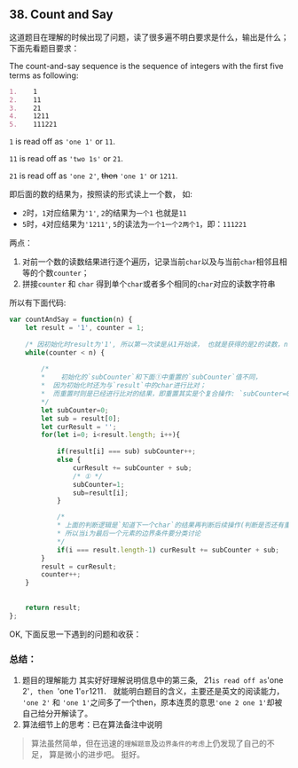 ## 38. Count and Say



这道题目在理解的时候出现了问题，读了很多遍不明白要求是什么，输出是什么；下面先看题目要求：

The count-and-say sequence is the sequence of integers with the first five terms as following:

```markdown
1.    1
2.    11
3.    21
4.    1211
5.    111221
```

`1` is read off as `'one 1'` or `11`.

`11` is read off as `'two 1s'` or `21`.

`21` is read off as `'one 2'`, ~~then~~ `'one 1'` or `1211`.



即后面的数的结果为，按照读的形式读上一个数， 如:

- `2`时，`1`对应结果为`'1'`, `2`的结果为`一个1` 也就是`11`
- `5`时，`4`对应结果为`'1211'`, `5`的读法为`一个1一个2两个1`，即：`111221`

两点：

1. 对前一个数的读数结果进行逐个遍历，记录当前`char`以及与当前`char`相邻且相等的个数`counter`；
2. 拼接`counter` 和 `char` 得到单个`char`或者多个相同的`char`对应的读数字符串



所以有下面代码:

```javascript
var countAndSay = function(n) { 
    let result = '1', counter = 1; 
    
    /* 因初始化时result为'1', 所以第一次读是从1开始读， 也就是获得的是2的读数，n-1才是执行的结果，因此不需要等号 */
    while(counter < n) {
        
        /*
        *    初始化的`subCounter`和下面①中重置的`subCounter`值不同，
        *  因为初始化时还为与`result`中的char进行比对；
        *  而重置时则是已经进行比对的结果，即重置其实是个复合操作: `subCounter=0; subCounter++;` => `subCounter=1;`
        */
        let subCounter=0; 
        let sub = result[0];
        let curResult = '';
        for(let i=0; i<result.length; i++){
 
            if(result[i] === sub) subCounter++;
            else {
                curResult += subCounter + sub;
                /* ① */
                subCounter=1;
                sub=result[i];
            }

            /* 
            * 上面的判断逻辑是`知道下一个char`的结果再判断后续操作(判断是否还有重复项)， 
            * 所以当i为最后一个元素的边界条件要分类讨论 
            */
            if(i === result.length-1) curResult += subCounter + sub; 
        }
        result = curResult;
        counter++;
    }
    
    
    return result;
};
```


OK, 下面反思一下遇到的问题和收获：
### 总结：
1. 题目的理解能力 其实好好理解说明信息中的第三条,
   ` `21` is read off as `'one 2'`, then `'one 1'` or `1211`. ` 就能明白题目的含义，主要还是英文的阅读能力， `'one 2'` 和 `'one 1'`之间多了一个then，原本连贯的意思`'one 2 one 1'`却被自己给分开解读了。
2. 算法细节上的思考：已在算法备注中说明

> 算法虽然简单，但在迅速的`理解题意`及`边界条件的考虑`上仍发现了自己的不足， 算是微小的进步吧。 挺好。





















